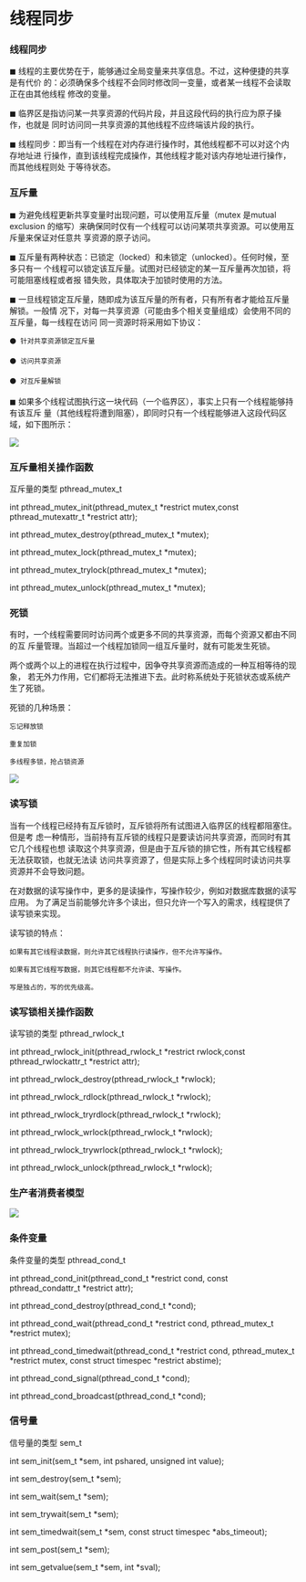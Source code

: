 # 线程同步

### 线程同步
◼ 线程的主要优势在于，能够通过全局变量来共享信息。不过，这种便捷的共享是有代价
的：必须确保多个线程不会同时修改同一变量，或者某一线程不会读取正在由其他线程
修改的变量。

◼ 临界区是指访问某一共享资源的代码片段，并且这段代码的执行应为原子操作，也就是
同时访问同一共享资源的其他线程不应终端该片段的执行。

◼ 线程同步：即当有一个线程在对内存进行操作时，其他线程都不可以对这个内存地址进
行操作，直到该线程完成操作，其他线程才能对该内存地址进行操作，而其他线程则处
于等待状态。

### 互斥量
◼ 为避免线程更新共享变量时出现问题，可以使用互斥量（mutex 是mutual exclusion
的缩写）来确保同时仅有一个线程可以访问某项共享资源。可以使用互斥量来保证对任意共
享资源的原子访问。

◼ 互斥量有两种状态：已锁定（locked）和未锁定（unlocked）。任何时候，至多只有一
个线程可以锁定该互斥量。试图对已经锁定的某一互斥量再次加锁，将可能阻塞线程或者报
错失败，具体取决于加锁时使用的方法。

◼ 一旦线程锁定互斥量，随即成为该互斥量的所有者，只有所有者才能给互斥量解锁。一般情
况下，对每一共享资源（可能由多个相关变量组成）会使用不同的互斥量，每一线程在访问
同一资源时将采用如下协议：

    ⚫ 针对共享资源锁定互斥量

    ⚫ 访问共享资源

    ⚫ 对互斥量解锁


◼ 如果多个线程试图执行这一块代码（一个临界区），事实上只有一个线程能够持有该互斥
量（其他线程将遭到阻塞），即同时只有一个线程能够进入这段代码区域，如下图所示：

![](../../image/linuxnet/线程同步/221933.png)

### 互斥量相关操作函数

互斥量的类型 pthread_mutex_t

int pthread_mutex_init(pthread_mutex_t *restrict mutex,const pthread_mutexattr_t *restrict attr);

int pthread_mutex_destroy(pthread_mutex_t *mutex);

int pthread_mutex_lock(pthread_mutex_t *mutex);

int pthread_mutex_trylock(pthread_mutex_t *mutex);

int pthread_mutex_unlock(pthread_mutex_t *mutex);

### 死锁

有时，一个线程需要同时访问两个或更多不同的共享资源，而每个资源又都由不同的互
斥量管理。当超过一个线程加锁同一组互斥量时，就有可能发生死锁。

两个或两个以上的进程在执行过程中，因争夺共享资源而造成的一种互相等待的现象，
若无外力作用，它们都将无法推进下去。此时称系统处于死锁状态或系统产生了死锁。

死锁的几种场景：

    忘记释放锁

    重复加锁

    多线程多锁，抢占锁资源

![](../../image/linuxnet/线程同步/222125.png)

### 读写锁

当有一个线程已经持有互斥锁时，互斥锁将所有试图进入临界区的线程都阻塞住。但是考
虑一种情形，当前持有互斥锁的线程只是要读访问共享资源，而同时有其它几个线程也想
读取这个共享资源，但是由于互斥锁的排它性，所有其它线程都无法获取锁，也就无法读
访问共享资源了，但是实际上多个线程同时读访问共享资源并不会导致问题。

在对数据的读写操作中，更多的是读操作，写操作较少，例如对数据库数据的读写应用。
为了满足当前能够允许多个读出，但只允许一个写入的需求，线程提供了读写锁来实现。

读写锁的特点：

    如果有其它线程读数据，则允许其它线程执行读操作，但不允许写操作。

    如果有其它线程写数据，则其它线程都不允许读、写操作。

    写是独占的，写的优先级高。

### 读写锁相关操作函数

读写锁的类型 pthread_rwlock_t

int pthread_rwlock_init(pthread_rwlock_t *restrict rwlock,const pthread_rwlockattr_t *restrict attr);

int pthread_rwlock_destroy(pthread_rwlock_t *rwlock);

int pthread_rwlock_rdlock(pthread_rwlock_t *rwlock);

int pthread_rwlock_tryrdlock(pthread_rwlock_t *rwlock);

int pthread_rwlock_wrlock(pthread_rwlock_t *rwlock);

int pthread_rwlock_trywrlock(pthread_rwlock_t *rwlock);

int pthread_rwlock_unlock(pthread_rwlock_t *rwlock);

### 生产者消费者模型

![](../../image/linuxnet/线程同步/222504.png)

### 条件变量

条件变量的类型 pthread_cond_t

int pthread_cond_init(pthread_cond_t *restrict cond, const
pthread_condattr_t *restrict attr);

int pthread_cond_destroy(pthread_cond_t *cond);

int pthread_cond_wait(pthread_cond_t *restrict cond,
pthread_mutex_t *restrict mutex);

int pthread_cond_timedwait(pthread_cond_t *restrict cond,
pthread_mutex_t *restrict mutex, const struct timespec *restrict
abstime);

int pthread_cond_signal(pthread_cond_t *cond);

int pthread_cond_broadcast(pthread_cond_t *cond);

### 信号量

信号量的类型 sem_t

int sem_init(sem_t *sem, int pshared, unsigned int value);

int sem_destroy(sem_t *sem);

int sem_wait(sem_t *sem);

int sem_trywait(sem_t *sem);

int sem_timedwait(sem_t *sem, const struct timespec *abs_timeout);

int sem_post(sem_t *sem);

int sem_getvalue(sem_t *sem, int *sval);